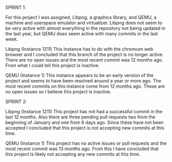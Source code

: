 SPRINT 1:

For this project I was assigned, Libpng, a graphics library, and QEMU, a machine and userspace emulator and virtualizer. Libpng does not seem to be very active with almost everything in the repository not being updated in the last year, but QEMU does seem active with many commits in the last week. 

Libpng (Instance 1211)
This instance has to do with the chromium web browser and I concluded that this branch of the project is no longer active. There are no open issues and the most recent commit was 12 months ago. From what I could tell this project is inactive.

QEMU (Instance 1)
This instance appears to be an early version of the project and seems to have been resolved around a year or more ago. The most recent commits on this instance come from 12 months ago. These are no open issues so I believe this project is inactive.


SPRINT 2:

Libpng (Instance 1211)
This project has not had a successful commit in the last 12 months. Also there are three pending pull requests two from the beginning of January and one from 6 days ago. Since these have not been accepted I concluded that this project is not accepting new commits at this time.


QEMU (Instance 1)
This project has no active issues or pull requests and the most recent commit was 13 months ago. From this I have concluded that this project is likely not accepting any new commits at this time.
